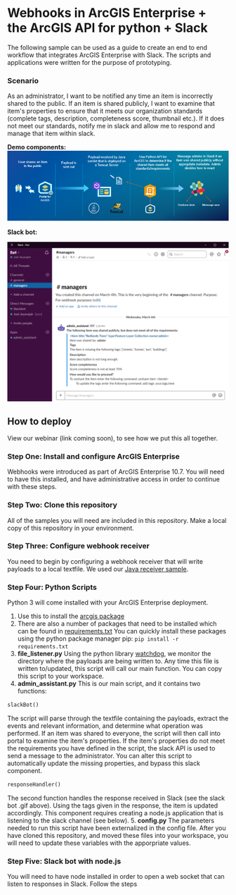 # Webhooks in ArcGIS Enterprise +  the ArcGIS API for python + Slack
The following sample can be used as a guide to create an end to end workflow that integrates ArcGIS Enterprise with Slack.  The scripts and applications were written for the purpose of prototyping. 

### Scenario
As an administrator, I want to be notified any time an item is incorrectly shared to the public.  If an item is shared publicly, I want to examine that item's properties to ensure that it meets our organization standards (complete tags, description, completeness score, thumbnail etc.).  If it does not meet our standards, notify me in slack and allow me to respond and manage that item within slack. 

**Demo components:**
<img src="../images/workflow.PNG"> 

**Slack bot:**

<img src="../images/slackBot.gif" width="600"> 

## How to deploy
View our webinar (link coming soon), to see how we put this all together.

### Step One: Install and configure ArcGIS Enterprise
Webhooks were introduced as part of ArcGIS Enterprise 10.7.  You will need to have this installed, and have administrative access in order to continue with these steps. 

### Step Two: Clone this repository 
All of the samples you will need are included in this repository.  Make a local copy of this repository in your environment. 

### Step Three: Configure webhook receiver
You need to begin by configuring a webhook receiver that will write payloads to a local textfile.  We used our [Java receiver sample](https://github.com/Esri/webhooks-samples/tree/master/java/receiver). 

### Step Four: Python Scripts
Python 3 will come installed with your ArcGIS Enterprise deployment.  
1. Use this to install the [arcgis package](https://developers.arcgis.com/python/guide/install-and-set-up/)
2. There are also a number of packages that need to be installed which can be found in [requirements.txt](requirements.txt)
You can quickly install these packages using the python package manager pip:
```pip install -r requirements.txt```
3. **file_listener.py**
Using the python library [watchdog](https://pythonhosted.org/watchdog/), we monitor the directory where the payloads are being written to. Any time this file is written to/updated, this script will call our main function.  You can copy this script to your workspace. 
4. **admin_assistant.py**
This is our main script, and it contains two functions:
```python 
slackBot()
``` 
The script will parse through the textfile containing the payloads, extract the events and relevant information, and determine what operation was performed. 
If an item was shared to everyone, the script will then call into portal to examine the item's properties. 
If the item's properties do not meet the requirements you have defined in the script, the slack API is used to send a message to the administrator.  You can alter this script to automatically update the missing properties, and bypass this slack component. 

```python 
responseHandler()
``` 
The second function handles the response received in Slack (see the slack bot .gif above).  Using the tags given in the response, the item is updated accordingly. This component requires creating a node.js application that is listening to the slack channel (see below). 
5. **config.py**
The parameters needed to run this script have been externalized in the config file.  After you have cloned this repository, and moved these files into your workspace, you will need to update these variables with the apporpriate values. 

### Step Five: Slack bot with node.js
You will need to have node installed in order to open a web socket that can listen to responses in Slack.  Follow the steps 
